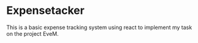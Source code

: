 # Expensetacker
This is a basic expense tracking system using react to implement my task on the project EveM.
